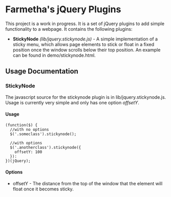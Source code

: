 Farmetha's jQuery Plugins
==============
This project is a work in progress.  It is a set of jQuery 
plugins to add simple functionality to a webpage.  It
contains the following plugins:

* __StickyNode__ _(lib/jquery.stickynode.js)_ - A simple
implementation of a sticky menu, which allows page 
elements to stick or float in a fixed position once the
window scrolls below their top position.  An example can
be found in demo/stickynode.html.

Usage Documentation
--------------------
### StickyNode
The javascript source for the stickynode plugin is in 
lib/jquery.stickynode.js.  Usage is currently very simple
and only has one option _offsetY_.

#### Usage


    (function($) {
      //with no options
      $('.someclass').stickynode();
      
      //with options
      $('.anotherclass').stickynode({
        offsetY: 100
      }):
    })(jQuery);


#### Options
 * offsetY - The distance from the top of the window that 
the element will float once it becomes sticky.